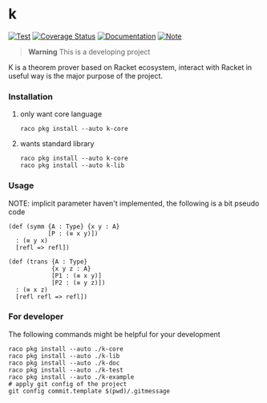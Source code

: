 # k

[![Test](https://github.com/racket-tw/k/actions/workflows/test.yml/badge.svg)](https://github.com/racket-tw/k/actions/workflows/test.yml)
[![Coverage Status](https://coveralls.io/repos/github/racket-tw/k/badge.svg?branch=develop)](https://coveralls.io/github/racket-tw/k?branch=develop)
[![Documentation](https://img.shields.io/badge/docs-published-blue)](https://docs.racket-lang.org/k/)
[![Note](https://img.shields.io/badge/note-published-blue)](https://racket-tw.github.io/k/notes/)

> **Warning**
> This is a developing project


K is a theorem prover based on Racket ecosystem, interact with Racket in useful way is the major purpose of the project.

### Installation

1. only want core language
    ```shell
    raco pkg install --auto k-core
    ```
2. wants standard library
    ```shell
    raco pkg install --auto k-core
    raco pkg install --auto k-lib
    ```

### Usage

NOTE: implicit parameter haven't implemented, the following is a bit pseudo code

```racket
(def (symm {A : Type} {x y : A}
           [P : (≡ x y)])
  : (≡ y x)
  [refl => refl])

(def (trans {A : Type}
            {x y z : A}
            [P1 : (≡ x y)]
            [P2 : (≡ y z)])
  : (≡ x z)
  [refl refl => refl])
```

### For developer

The following commands might be helpful for your development

```shell
raco pkg install --auto ./k-core
raco pkg install --auto ./k-lib
raco pkg install --auto ./k-doc
raco pkg install --auto ./k-test
raco pkg install --auto ./k-example
# apply git config of the project
git config commit.template $(pwd)/.gitmessage
```
